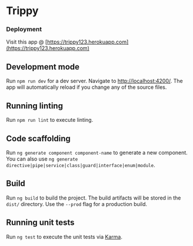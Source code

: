 # Trippy

### Deployment

Visit this app @ [https://trippy123.herokuapp.com](https://trippy123.herokuapp.com)

## Development mode

Run `npm run dev` for a dev server. Navigate to [http://localhost:4200/](http://localhost:4200/). The app will automatically reload if you change any of the source files.

## Running linting

Run `npm run lint` to execute linting.

## Code scaffolding

Run `ng generate component component-name` to generate a new component. You can also use `ng generate directive|pipe|service|class|guard|interface|enum|module`.

## Build

Run `ng build` to build the project. The build artifacts will be stored in the `dist/` directory. Use the `--prod` flag for a production build.

## Running unit tests

Run `ng test` to execute the unit tests via [Karma](https://karma-runner.github.io).

